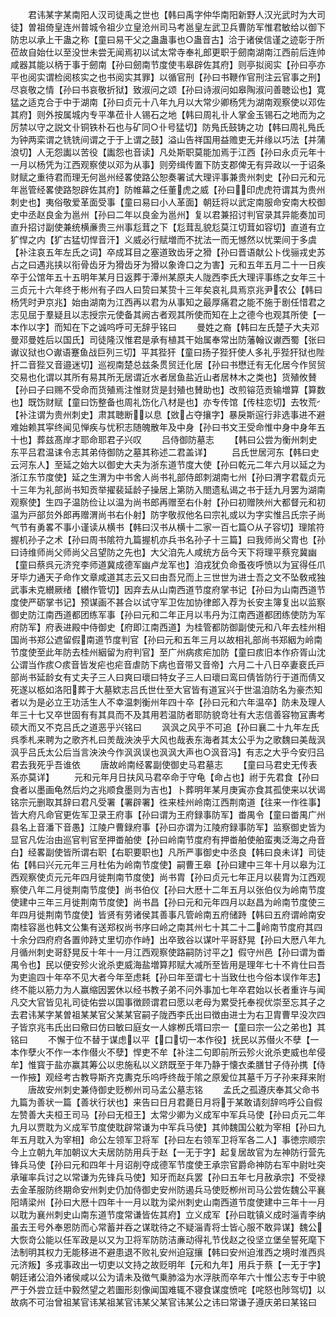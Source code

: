 <!-- { "loadSidebar": true } -->
　　君讳某字某南阳人汉司徒禹之世也【韩曰禹字仲华南阳新野人汉光武时为大司徒】曽祖倚皇连州普城令祖少立皇沧州司马考邕皇左武卫兵曹防军惟君敏给以御下防忠以承上干蛊之称【童曰易干父之蛊蛊事也○蛊音古】洽于诸侯信谨之迹彰于所莅故自始仕以至没世未尝无闻焉初以试太常寺奉礼郎更职于劒南湖南江西前后连帅咸器其能以柄于事于劒南【孙曰劒南节度使韦皋辟佐其府】则亭拟阅实【孙曰亭亦平也阅实谓检阅核实之也书阅实其罪】以循官刑【孙曰书鞭作官刑注云官事之刑】尽哀敬之情【孙曰书哀敬折狱】致淑问之颂【孙曰诗淑问如皋陶淑问善聴讼也】寛猛之适克合于中于湖南【孙曰贞元十八年九月以大常少卿杨凭为湖南观察使以邓佐其府】则外按属城内专平凖莅卝人锡石之地【韩曰周礼卝人掌金玉锡石之地而为之厉禁以守之説文卝铜铁朴石也与矿同○卝号猛切】防鳬氏鼓铸之功【韩曰周礼鳬氏为钟两栾谓之铣铣间谓之于于上谓之鼓】溢山告祥国用益赡吏无并缘以巧法【并蒲浪切】人无怨讟以苦役【讟怨也音读】凡处斯职莫能加焉于江西【孙曰永贞元年十一月以杨凭为江西观察使以邓为从事】则旁缉传置下防支郡俾无有异政以一于诏条财赋之重待君而理无何邕州经畧使路公恕奏署试大理评事兼贵州刺史【孙曰元和元年邕管经畧使路恕辟佐其府】防帷幕之任董虎之威【孙曰印虎虎符谓其为贵州刺史也】夷俗敬爱革面受事【童曰易曰小人革面】朝廷将以武定南服命安南大校御史中丞赵良金为邕州【孙曰二年以良金为邕州】复以君兼招讨判官录其异能奏加司直升招讨副使兼统横亷贵三州事尨茸之下【尨茸乱貌尨莫江切茸如容切】直道有立犷悍之内【犷古猛切悍音汗】义威必行赋増而不扰法一而无憾然以忧栗间于多虞【补注哀五年左氏之词】卒成耳目之塞道致齿牙之猾【孙曰晋语献公卜伐骊戎史苏占之曰遇兆挟以衔骨齿牙为猾齿牙为猾以象谗口之为害】元和五年五月二十一日疾卒于公馆年五十五明年某月日返葬于潭州某原夫人陇西李氏大理评事练之女年三十三贞元十六年终于彬州有子四人曰贽曰某贽十三年矣哀礼具焉京兆尹农公【韩曰杨凭时尹京兆】始由湖南为江西再以君为从事知之最厚痛君之能不施于剧任惜君之志见屈于羣疑且以志授宗元使备其阙古者观其所使而知在上之德今也观其所使【一本作以字】而知在下之诚呜呼可无辞乎铭曰
　　曼姓之裔【韩曰左氏楚子大夫邓曼邓曼姓后以国氏】司徒隆汉惟君是承有植其干始属奉常出防藩翰议谳西蜀【张曰谳议狱也○谳语蹇鱼战巨列三切】平其狴犴【童曰扬子狴犴使人多礼乎狴犴狱也陛扞二音狴又音邉迷切】巡视南楚总兹条贯贸迁化居【孙曰书懋迁有无化居今作贸贸交易也化谓以其所有易其所无居谓近水者居鱼盐近山者居林木之类也】货殖攸賛【孙曰子曰赐不受命而货殖焉注惟财货是封殖也賛助也】改煎镕范贡输増算【算数也】既饬财赋【童曰饬整备也周礼饬化八材是也】亦专传馆【传柱恋切】去牧荒【补注谓为贵州刺史】肃其聴断以息【敚占夺攘字】暴戾斯逭行非选事进不避难始赖其寜终闻见惮疾与忧积志随魄散年及中身【孙曰书文王受命惟中身中身年五十也】葬兹髙岸才耶命耶君子兴叹
　　吕侍御防墓志
　　【韩曰公尝为衡州刺史东平吕君温诔令志其弟侍御防之墓其称述二君盖详】
　　吕氏世居河东【韩曰史云河东人】至延之始大以御史大夫为浙东道节度大使【孙曰乾元二年六月以延之为浙江东节度使】延之生渭为中书舍人尚书礼部侍郎刺湖南七州【孙曰渭字君载贞元十三年为礼部尚书知贡举擢裴延龄子操居上第防入閤遗私谒之书于廷九月罢为湖南观察使】生四子温防俭让以温为尚书郎再赠至右仆射【孙曰初赠陜州大都督元和初温为戸部贠外郎再赠渭尚书右仆射】防字敬叔他名曰宗礼或以为字实惟吕氏宗子尚气节有勇畧不事小谨读从横书【韩曰汉书从横十二家一百七篇○从子容切】理隂符握机孙子之术【孙曰周书隂符九篇握机亦兵书名孙子十三篇】曰我师尚父胄也【孙曰诗维师尚父师尚父吕望防之先也】大父洎先人咸统方岳今天下将理平蔡兖冀幽【童曰蔡呉元济兖李师道冀成德军幽卢龙军也】洎戎犹负命蚤夜呼愤以为冝得任爪牙毕力通天子命作文章咸道其志云又曰由吾兄而上三世世为进士吾之文不坠敎戒独武事未克纉厥绪【纉作管切】因弃去从山南西道节度府掌书记【孙曰为山南西道节度使严砺掌书记】预谋画不甚合以试守军卫佐加协律郎入荐为长安主簿复出以监察御史防江南西道都团练军事【孙曰元和二年正月以韦丹为江南西道都团练使防为军府防军】府表进殿中侍御史【府即江南西道】为桂管都防御副使元和八年去桂州相国尚书郑公遮留假南道节度判官【孙曰元和五年三月以故相礼部尚书郑絪为岭南节度使至此年防去桂州絪留为府判官】至广州病痎疟加防【童曰痎旧本作疥胥山沈公谓当作痎○痎音皆发疟也疟音虐防下病也音带又音帝】六月二十八日卒妻裵氏戸部尚书延龄女有丈夫子三人曰爽曰瓌曰特女子三人曰瓌曰鸾曰倩皆防行于道而倩又死遂以柩如洛阳葬于大墓欵志吕氏世仕至大官皆有道冝兴于世温洎防名为豪杰知者以为是必立王功活生人不幸温刺衡州年四十卒【孙曰元和六年温卒】防未及理人年三十七又卒世固有有其具而不及其用若温防者耶防貌竒壮有大志信善容物冝夀考硕大而又不克吕氏之道恶乎兴铭曰
　　沨沨之风乎不可追【孙曰襄二十九年左氏呉季札来聘为之歌齐札曰羙哉泱泱乎大风也哉表东海者其太公乎为之歌魏曰美哉沨沨乎吕氏太公后当言泱泱今作沨沨误也沨沨大声也○沨音冯】有志之大乎今安归吕君去我死乎吾谁依
　　唐故岭南经畧副使御史马君墓志
　　【童曰马君史无传表系亦莫详】
　　元和元年月日扶风马君卒命于守龟【命占也】祔于先君食【孙曰食者以墨画龟然后灼之兆顺食墨则为吉也】卜葬明年某月庚寅亦食其孤使来以状谒铭宗元删取其辞曰君凡受署【署辟署】徃来桂州岭南江西荆南道【往来一作徃事】皆大府凡命官更佐军卫录王府事【孙曰谓为王府録事防军】畨禺令【童曰畨禺广州县名上音潘下音愚】江陵户曹録府事【孙曰亦谓为江陵府録事防军】监察御史皆为显官凡佐治由巡官判官至押畨舶使【孙曰岭南节度府有押畨舶使舶蛮夷泛海之舟音白】经畧副使皆所谓右职【右职要职也】凡所严事御史中丞良【韩曰良未详】司徒佑【韩曰兴元元年三月杜佑为岭南节度使】嗣曹王皋【孙曰建中三年十月以皋为江西观察使贞元元年四月徙荆南节度使】尚书胄【孙曰贞元七年正月以裴胄为江西观察使八年二月徙荆南节度使】尚书伯仪【孙曰大厯十二年五月以张伯仪为岭南节度使建中三年三月徙荆南节度使】尚书昌【孙曰元和元年四月以赵昌为岭南节度使三年四月徙荆南节度使】皆贤有劳诸侯其善事凡管岭南五府储跱【韩曰五府谓岭南安南桂容邕也韩文公集有送郑权尚书序曰岭之南其州七十其二十二岭南节度府其四十余分四府府各置帅跱丈里切亦作峙】出卒致谷以谋叶平哥舒晃【孙曰大厯八年九月循州刺史哥舒晃反十年十一月江西观察使路嗣防讨平之】假守州邑【孙曰谓为畨禺令也】民以便安殄火讹杀吏威海盐増算邦赋大减所至皆用是理年七十不肯仕曰吾为吏逾四十年卒不见大者今年至虑耗【孙曰年至谓七十当致仕也今俗本误作年志】终不能以筋力为人赢缩因罢休以经书教子弟不问外事加七年卒君始以长者重许与闻凡交大官皆见礼司徒佑尝以国事徴顾谓君曰愿以老母为累受托奉视优崇至忘其子之去君讳某字某曽祖某某官父某某官嗣子陇西李氏出曰徴由进士为右卫胄曹早没次四子皆京兆韦氏出曰儆曰仿曰敏曰庭女一人嫁栁氏壻曰宗一【童曰宗一公之弟也】其铭曰
　　不懈于位不替于谋虑以平【口切一本作役】抚民以苏僣火不孽【一本作孽火不作一本作僣火不孽】悍吏不牟【补注二句即前所云殄火讹杀吏威也牟侵牟】惟寳于盐亦赢其筹公以忠施私以义跻既至于年乃静于懐衣柔膳甘子侍孙携【侍一作掖】观经考古教导斯齐克夀克乐呜呼终哉于隂之原爰位其墓千万子孙来拜来附
　　唐故安州刺史兼侍御史贬栁州司马孟公墓志铭
　　孟氏之孤遵庆奉其父命书九篇为善状一篇【善状行状也】来告曰日月君薨日月将于某敢请刻辞呜呼公自假左赞善大夫桓王司马【孙曰无桓王】太常少卿为义成军中军兵马使【孙曰贞元二年九月以贾耽为义成军节度使耽辟常谦为中军兵马使】其帅魏国公躭为宰相【孙曰九年五月耽入为宰相】命公左领军卫将军【孙曰左右领军卫将军各二人】事徳宗顺宗今上立朝九年加朝议大夫居防防用兵于赵【一无于字】起复居故官为左神防行营先锋兵马使【孙曰元和四年十月诏削夺成德军节度使王承宗官爵命神防右军中尉吐突承璀率兵讨之以常谦为先锋兵马使】知牙而赵兵罢【孙曰五年七月赦承宗】不受禄去金革服防终期命安州刺史仍加侍御史安州防遏兵马使贬栁州司马公尝佐魏公平襄阳靖梁州【孙曰大厯十四年十一月以耽为梁州刺史山南西道节度使建中三年十一月以耽为襄州刺史山南东道节度常谦皆佐其府】立义成军【孙曰耽镇义成时淄青李纳虽去王号外奉恩防而心常蓄并吞之谋耽待之不疑淄青将士皆心服不敢异谋】魏公大恢竒公能以任军政是以又为卫将军防防洁亷动得礼节伐赵之役坚立堡垒誓死麾下法制明其权力无能移进不避患退不败礼安州迫寇攘【韩曰安州迫淮西之境时淮西呉元济叛】多戎事政出一切吏以文持之故贬明年【元和九年】用兵于蔡【一无于字】朝廷诸公洎外诸侯咸以公为请未及徴气乗肺溢为水浮肤而卒年六十惟公志专于中貌严于外尝立廷中毅然望之若圗形刻像闻国难辄不寝食谋度愤咤【咤怒也陟驾切】以故病不可治曾祖某官讳某祖某官讳某父某官讳某公之讳曰常谦子遵庆弟曰某铭曰
